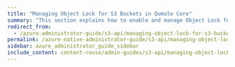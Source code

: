 ```yaml
---
title: "Managing Object Lock for S3 Buckets in Qumulo Core"
summary: "This section explains how to enable and manage Object Lock for S3 Buckets in Qumulo Core."
redirect_from:
  - /azure-administrator-guide/s3-api/managing-object-lock-for-s3-buckets.html
permalink: /azure-native-administrator-guide/s3-api/managing-object-lock-for-s3-buckets.html
sidebar: azure_administrator_guide_sidebar
include_content: content-reuse/admin-guides/s3-api/managing-object-lock-for-s3-buckets.md
---
```

